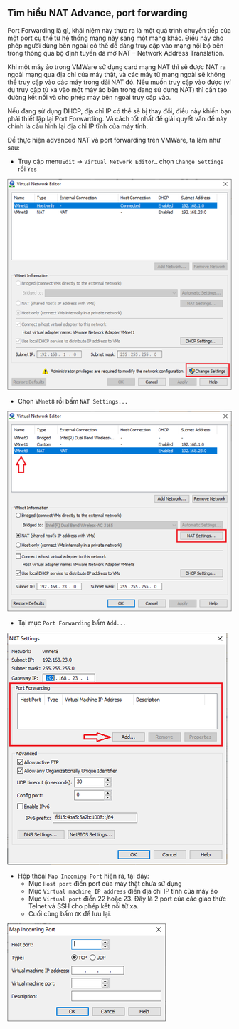 ## Tìm hiểu NAT Advance, port forwarding

Port Forwarding là gì, khái niệm này thực ra là một quá trình chuyển tiếp của một port cụ thể từ hệ thống mạng này sang một mạng khác. Điều này cho phép người dùng bên ngoài có thể dễ dàng truy cập vào mạng nội bộ bên trong thông qua bộ định tuyến đã mở NAT – Network Address Translation.

Khi một máy ảo trong VMWare sử dụng card mạng NAT thì sẽ được NAT ra ngoài mạng qua địa chỉ của máy thật, và các máy từ mạng ngoài sẽ không thể truy cập vào các máy trong dải NAT đó. Nếu muốn truy cập vào được (ví dụ truy cập từ xa vào một máy ảo bên trong đang sử dụng NAT) thì cần tạo đường kết nối và cho phép máy bên ngoài truy câp vào.

Nếu đang sử dụng DHCP, địa chỉ IP có thể sẽ bị thay đổi, điều này khiến bạn phải thiết lập lại Port Forwarding. Và cách tốt nhất để giải quyết vấn đề này chính là cấu hình lại địa chỉ IP tĩnh của máy tính.

Để thực hiện advanced NAT và port forwarding trên VMWare, ta làm như sau:

- Truy cập menu`Edit` -> `Virtual Network Editor…` chọn `Change Settings` rồi `Yes`
<img src="img/01.png">

- Chọn `VMnet8` rồi bấm `NAT Settings...`
<img src="img/13.png">

- Tại mục `Port Forwarding` bấm `Add...`
<img src="img/14.png">

- Hộp thoại `Map Incoming Port` hiện ra, tại đây:
	- Mục `Host port` điền port của máy thật chưa sử dụng
	- Mục `Virtual machine IP address` điền địa chỉ IP tĩnh của máy ảo
	- Mục `Virtual port` điền 22 hoặc 23. Đây là 2 port của các giao thức Telnet và SSH cho phép kết nối từ xa.
	- Cuối cùng bấm `OK` để lưu lại.
<img src="img/15.png">